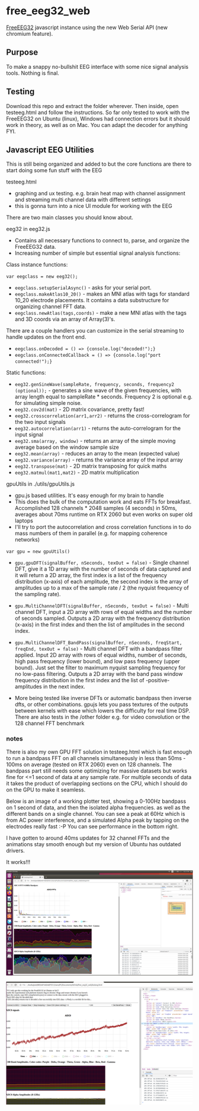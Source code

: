 # free_eeg32_web
[FreeEEG32](https://github.com/neuroidss/freeeeg32_beta) javascript instance using the new Web Serial API (new chromium feature). 

## Purpose

To make a snappy no-bullshit EEG interface with some nice signal analysis tools. Nothing is final.


## Testing

Download this repo and extract the folder wherever. Then inside, open testeeg.html and follow the instructions. So far only tested to work with the FreeEEG32 on Ubuntu (linux), Windows had connection errors but it should work in theory, as well as on Mac. You can adapt the decoder for anything FYI.



## Javascript EEG Utilities

This is still being organized and added to but the core functions are there to start doing some fun stuff with the EEG

testeeg.html

* graphing and ux testing. e.g. brain heat map with channel assignment and streaming multi channel data with different settings
* this is gonna turn into a nice UI module for working with the EEG

There are two main classes you should know about.

eeg32 in eeg32.js
* Contains all necessary functions to connect to, parse, and organize the FreeEEG32 data.
* Increasing number of simple but essential signal analysis functions:

Class instance functions:

`var eegclass = new eeg32();`

* `eegclass.setupSerialAsync()` - asks for your serial port.
* `eegclass.makeAtlas10_20()` - makes an MNI atlas with tags for standard 10_20 electrode placements. It contains a data substructure for organizing channel FFT data.
* `eegclass.newAtlas(tags,coords)` - make a new MNI atlas with the tags and 3D coords via an array of Array(3)'s. 

There are a couple handlers you can customize in the serial streaming to handle updates on the front end.
* `eegclass.onDecoded = () => {console.log("decoded!");}`
* `eegclass.onConnectedCallback = () => {console.log("port connected!");}`

Static functions:
* `eeg32.genSineWave(sampleRate, frequency, seconds, frequency2 (optional));` - generates a sine wave of the given frequencies, with array length equal to sampleRate * seconds. Frequency 2 is optional e.g. for simulating simple noise.
* `eeg32.cov2d(mat)` - 2D matrix covariance, pretty fast!
* `eeg32.crosscorrelation(arr1,arr2)` - returns the cross-correlogram for the two input signals
* `eeg32.autocorrelation(arr1)` - returns the auto-correlogram for the input signal
* `eeg32.sma(array, window)` - returns an array of the simple moving average based on the window sample size
* `eeg32.mean(array)` - reduces an array to the mean (expected value)
* `eeg32.variance(array)` - returns the variance array of the input array
* `eeg32.transpose(mat)` - 2D matrix transposing for quick maths
* `eeg32.matmul(mat1,mat2)` - 2D matrix multiplication

gpuUtils in ./utils/gpuUtils.js

* gpu.js based utilities. It's easy enough for my brain to handle
* This does the bulk of the computation work and eats FFTs for breakfast. Accomplished 128 channels * 2048 samples (4 seconds) in 50ms, averages about 70ms runtime on RTX 2060 but even works on super old laptops
* I'll try to port the autocorrelation and cross correlation functions in to do mass numbers of them in parallel (e.g. for mapping coherence networks)

`var gpu = new gpuUtils()`

* `gpu.gpuDFT(signalBuffer, nSeconds, texOut = false)` - Single channel DFT, give it a 1D array with the number of seconds of data captured and it will return a 2D array, the first index is a list of the frequency distribution (x-axis) of each amplitude, the second index is the array of amplitudes up to a max of the sample rate / 2 (the nyquist frequency of the sampling rate). 

* `gpu.MultiChannelDFT(signalBuffer, nSeconds, texOut = false)` - Multi channel DFT, input a 2D array with rows of equal widths and the number of seconds sampled. Outputs a 2D array with the frequency distribution (x-axis) in the first index and then the list of amplitudes in the second index.

* `gpu.MultiChannelDFT_BandPass(signalBuffer, nSeconds, freqStart, freqEnd, texOut = false)` - Multi channel DFT with a bandpass filter applied. Input 2D array with rows of equal widths, number of seconds, high pass frequency (lower bound), and low pass frequency (upper bound). Just set the filter to maximum nyquist sampling frequency for no low-pass filtering. Outputs a 2D array with the band pass window frequency distribution in the first index and the list of -positive- amplitudes in the next index.

* More being tested like inverse DFTs or automatic bandpass then inverse dfts, or other combinations. gpujs lets you pass textures of the outputs between kernels with ease which lowers the difficulty for real time DSP. There are also tests in the /other folder e.g. for video convolution or the 128 channel FFT benchmark

### notes

There is also my own GPU FFT solution in testeeg.html which is fast enough to run a bandpass FFT on all channels simultaneously in less than 50ms - 100ms on average (tested on RTX 2060) even on 128 channels. The bandpass part still needs some optimizing for massive datasets but works fine for <=1 second of data at any sample rate. For multiple seconds of data it takes the product of overlapping sections on the CPU, which I should do on the GPU to make it seamless.

Below is an image of a working plotter test, showing a 0-100Hz bandpass on 1 second of data, and then the isolated alpha frequencies. as well as the different bands on a single channel.
You can see a peak at 60Hz which is from AC power interference, and a simulated Alpha peak by tapping on the electrodes really fast :-P You can see performance in the bottom right. 

I have gotten to around 40ms updates for 32 channel FFTs and the animations stay smooth enough but my version of Ubuntu has outdated drivers.

It works!!!

![EEG](stream.png)

![adc0](timeseries.png)

